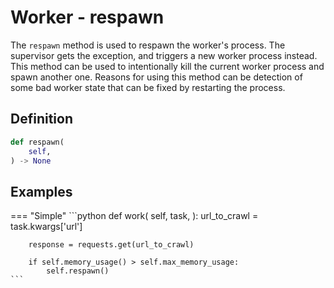 # Worker - respawn

The `respawn` method is used to respawn the worker's process. The supervisor gets the exception, and triggers a new worker process instead. This method can be used to intentionally kill the current worker process and spawn another one. Reasons for using this method can be detection of some bad worker state that can be fixed by restarting the process.


## Definition

```python
def respawn(
    self,
) -> None
```


## Examples

=== "Simple"
    ```python
    def work(
        self,
        task,
    ):
        url_to_crawl = task.kwargs['url']

        response = requests.get(url_to_crawl)

        if self.memory_usage() > self.max_memory_usage:
            self.respawn()
    ```
